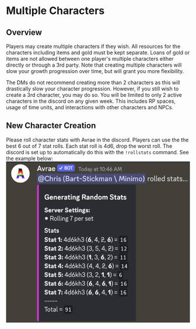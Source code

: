 # Multiple Characters

## Overview 

Players may create multiple characters if they wish. All resources for the characters including items and gold must be kept separate. Loans of gold or items are not allowed between one player's multiple characters either directly or through a 3rd party. Note that creating multiple characters will slow your growth progression over time, but will grant you more flexibility.

The DMs do not recommend creating more than 2 characters as this will drastically slow your character progression. However, if you still wish to create a 3rd character, you may do so. You will be limited to only 2 active characters in the discord on any given week. This includes RP spaces, usage of time units, and interactions with other characters and NPCs.

## New Character Creation

Please roll character stats with Avrae in the discord.
Players can use the the best 6 out of 7 stat rolls. 
Each stat roll is 4d6, drop the worst roll.
The discord is set up to automatically do this with the ```!rollstats``` command. 
See the example below: 
![roll_stats_example](/img/rules/rollstats.png)

